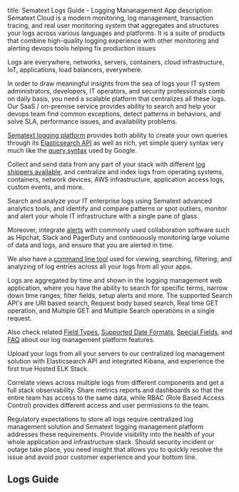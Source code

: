 title: Sematext Logs Guide - Logging Mananagement App
description: Sematext Cloud is a modern monitoring, log management, transaction tracing, and real user monitoring system that aggregates and structures your logs across various languages and platforms. It is a suite of products that combine high-quality logging experience with other monitoring and alerting devops tools helping fix production issues

Logs are everywhere, networks, servers, containers, cloud infrastructure, IoT, applications, load balancers, everywhere.

In order to draw meaningful insights from the sea of logs your IT system administrators, developers, IT operators, and security professionals comb on daily basis, you need a scalable platform that centralizes all these logs. Our SaaS / on-premise service provides ability to search and help your devops team find common exceptions, detect patterns in behaviors, and solve SLA, performance issues, and availability problems.

[Sematext logging platform](https://sematext.com/logsene/) provides both ability to create your own queries through its [Elasticsearch API](https://sematext.com/docs/logs/search-through-the-elasticsearch-api/) as well as rich, yet simple query syntax very much like the [query syntax](https://sematext.com/docs/logs/search-syntax/) used by Google.

Collect and send data from any part of your stack with different [log shippers available](https://sematext.com/docs/logs/sending-log-events/), and centralize and index logs from operating systems, containers, network devices, AWS infrastructure, application access logs, custom events, and more. 

Search and analyze your IT enterprise logs using Sematext advanced analytics tools, and identify and compare patterns or spot outliers, monitor and alert your whole IT infrastructure with a single pane of glass. 

Moreover, integrate [alerts](https://sematext.com/docs/alerts/) with commonly used collaboration software such as Hipchat, Slack and PagerDuty and continuously monitoring large volume of data and logs, and ensure that you are alerted in time.

We also have a [command line tool](https://sematext.com/blog/logsene-cli/) used for viewing, searching, filtering, and analyzing of log entries across all your logs from all your apps. 

Logs are aggregated by time and shown in the logging management web application, where you have the ability to search for specific terms, narrow down time ranges, filter fields, setup alerts and more. The supported Search API's are URI based search, Request body based search, Real time GET operation, and Multiple GET and Multiple Search operations in a single request.

Also check related [Field Types](https://sematext.com/docs/logs/field-types/), [Supported Date Formats](https://sematext.com/docs/logs/supported-date-formats/), [Special Fields](https://sematext.com/docs/logs/special-fields/),
and [FAQ](https://sematext.com/docs/logs/faq/) about our log management platform features.

Upload your logs from all your servers to our centralized log management solution with Elasticsearch API and integrated Kibana, and experience the first true Hosted ELK Stack.

Correlate views across multiple logs from different components and get a full stack observability. Share metrics reports and dashboards so that the entire team has access to the same data, while RBAC (Role Based Access Control) provides different access and user permissions to the team.

Regulatory expectations to store all logs require centralized log management solution and Sematext logging management platform addresses these requirements. Provide visibility into the health of your whole application and infrastructure stack. Should security incident or outage take place, you need insight that allows you to quickly resolve the issue and avoid poor customer experience and your bottom line.

## Logs Guide
